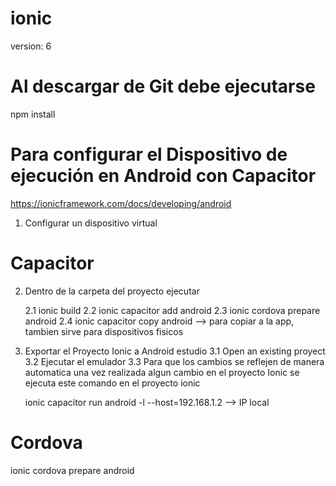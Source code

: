 # ionic
version: 6

# Al descargar de Git debe ejecutarse
npm install

# Para configurar el Dispositivo de ejecución en Android con Capacitor
https://ionicframework.com/docs/developing/android
1. Configurar un dispositivo virtual

# Capacitor
2. Dentro de la carpeta del proyecto ejecutar

    2.1 ionic build
    2.2 ionic capacitor add android
    2.3 ionic cordova prepare android
    2.4 ionic capacitor copy android --> para copiar a la app, tambien sirve
    para dispositivos fisicos
3. Exportar el Proyecto Ionic a Android estudio
    3.1 Open an existing proyect
    3.2 Ejecutar el emulador
    3.3 Para que los cambios se reflejen de manera automatica una vez realizada
    algun cambio en el proyecto Ionic se ejecuta este comando en el 
    proyecto ionic

    ionic capacitor run android -l --host=192.168.1.2  --> IP local

# Cordova

ionic cordova prepare android